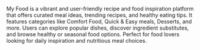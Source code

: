 My Food is a vibrant and user-friendly recipe and food inspiration platform that offers curated meal ideas, trending recipes, and healthy eating tips. It features categories like Comfort Food, Quick & Easy meals, Desserts, and more. Users can explore popular dishes, discover ingredient substitutes, and browse healthy or seasonal food options. Perfect for food lovers looking for daily inspiration and nutritious meal choices.

